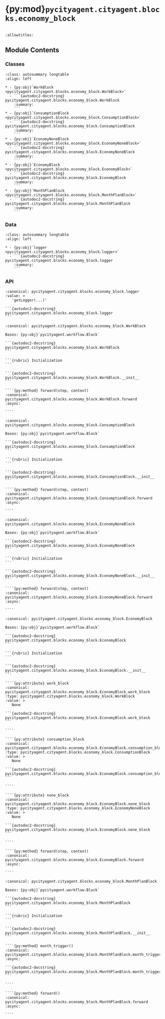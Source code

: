 # {py:mod}`pycityagent.cityagent.blocks.economy_block`

```{py:module} pycityagent.cityagent.blocks.economy_block
```

```{autodoc2-docstring} pycityagent.cityagent.blocks.economy_block
:allowtitles:
```

## Module Contents

### Classes

````{list-table}
:class: autosummary longtable
:align: left

* - {py:obj}`WorkBlock <pycityagent.cityagent.blocks.economy_block.WorkBlock>`
  - ```{autodoc2-docstring} pycityagent.cityagent.blocks.economy_block.WorkBlock
    :summary:
    ```
* - {py:obj}`ConsumptionBlock <pycityagent.cityagent.blocks.economy_block.ConsumptionBlock>`
  - ```{autodoc2-docstring} pycityagent.cityagent.blocks.economy_block.ConsumptionBlock
    :summary:
    ```
* - {py:obj}`EconomyNoneBlock <pycityagent.cityagent.blocks.economy_block.EconomyNoneBlock>`
  - ```{autodoc2-docstring} pycityagent.cityagent.blocks.economy_block.EconomyNoneBlock
    :summary:
    ```
* - {py:obj}`EconomyBlock <pycityagent.cityagent.blocks.economy_block.EconomyBlock>`
  - ```{autodoc2-docstring} pycityagent.cityagent.blocks.economy_block.EconomyBlock
    :summary:
    ```
* - {py:obj}`MonthPlanBlock <pycityagent.cityagent.blocks.economy_block.MonthPlanBlock>`
  - ```{autodoc2-docstring} pycityagent.cityagent.blocks.economy_block.MonthPlanBlock
    :summary:
    ```
````

### Data

````{list-table}
:class: autosummary longtable
:align: left

* - {py:obj}`logger <pycityagent.cityagent.blocks.economy_block.logger>`
  - ```{autodoc2-docstring} pycityagent.cityagent.blocks.economy_block.logger
    :summary:
    ```
````

### API

````{py:data} logger
:canonical: pycityagent.cityagent.blocks.economy_block.logger
:value: >
   'getLogger(...)'

```{autodoc2-docstring} pycityagent.cityagent.blocks.economy_block.logger
```

````

`````{py:class} WorkBlock(llm: pycityagent.llm.LLM, memory: pycityagent.memory.Memory, simulator: pycityagent.environment.simulator.Simulator)
:canonical: pycityagent.cityagent.blocks.economy_block.WorkBlock

Bases: {py:obj}`pycityagent.workflow.Block`

```{autodoc2-docstring} pycityagent.cityagent.blocks.economy_block.WorkBlock
```

```{rubric} Initialization
```

```{autodoc2-docstring} pycityagent.cityagent.blocks.economy_block.WorkBlock.__init__
```

````{py:method} forward(step, context)
:canonical: pycityagent.cityagent.blocks.economy_block.WorkBlock.forward
:async:

````

`````

`````{py:class} ConsumptionBlock(llm: pycityagent.llm.LLM, memory: pycityagent.memory.Memory, simulator: pycityagent.environment.simulator.Simulator, economy_client: pycityagent.economy.EconomyClient)
:canonical: pycityagent.cityagent.blocks.economy_block.ConsumptionBlock

Bases: {py:obj}`pycityagent.workflow.Block`

```{autodoc2-docstring} pycityagent.cityagent.blocks.economy_block.ConsumptionBlock
```

```{rubric} Initialization
```

```{autodoc2-docstring} pycityagent.cityagent.blocks.economy_block.ConsumptionBlock.__init__
```

````{py:method} forward(step, context)
:canonical: pycityagent.cityagent.blocks.economy_block.ConsumptionBlock.forward
:async:

````

`````

`````{py:class} EconomyNoneBlock(llm: pycityagent.llm.LLM, memory: pycityagent.memory.Memory)
:canonical: pycityagent.cityagent.blocks.economy_block.EconomyNoneBlock

Bases: {py:obj}`pycityagent.workflow.Block`

```{autodoc2-docstring} pycityagent.cityagent.blocks.economy_block.EconomyNoneBlock
```

```{rubric} Initialization
```

```{autodoc2-docstring} pycityagent.cityagent.blocks.economy_block.EconomyNoneBlock.__init__
```

````{py:method} forward(step, context)
:canonical: pycityagent.cityagent.blocks.economy_block.EconomyNoneBlock.forward
:async:

````

`````

`````{py:class} EconomyBlock(llm: pycityagent.llm.LLM, memory: pycityagent.memory.Memory, simulator: pycityagent.environment.simulator.Simulator, economy_client: pycityagent.economy.EconomyClient)
:canonical: pycityagent.cityagent.blocks.economy_block.EconomyBlock

Bases: {py:obj}`pycityagent.workflow.Block`

```{autodoc2-docstring} pycityagent.cityagent.blocks.economy_block.EconomyBlock
```

```{rubric} Initialization
```

```{autodoc2-docstring} pycityagent.cityagent.blocks.economy_block.EconomyBlock.__init__
```

````{py:attribute} work_block
:canonical: pycityagent.cityagent.blocks.economy_block.EconomyBlock.work_block
:type: pycityagent.cityagent.blocks.economy_block.WorkBlock
:value: >
   None

```{autodoc2-docstring} pycityagent.cityagent.blocks.economy_block.EconomyBlock.work_block
```

````

````{py:attribute} consumption_block
:canonical: pycityagent.cityagent.blocks.economy_block.EconomyBlock.consumption_block
:type: pycityagent.cityagent.blocks.economy_block.ConsumptionBlock
:value: >
   None

```{autodoc2-docstring} pycityagent.cityagent.blocks.economy_block.EconomyBlock.consumption_block
```

````

````{py:attribute} none_block
:canonical: pycityagent.cityagent.blocks.economy_block.EconomyBlock.none_block
:type: pycityagent.cityagent.blocks.economy_block.EconomyNoneBlock
:value: >
   None

```{autodoc2-docstring} pycityagent.cityagent.blocks.economy_block.EconomyBlock.none_block
```

````

````{py:method} forward(step, context)
:canonical: pycityagent.cityagent.blocks.economy_block.EconomyBlock.forward
:async:

````

`````

`````{py:class} MonthPlanBlock(llm: pycityagent.llm.LLM, memory: pycityagent.memory.Memory, simulator: pycityagent.environment.simulator.Simulator, economy_client: pycityagent.economy.EconomyClient)
:canonical: pycityagent.cityagent.blocks.economy_block.MonthPlanBlock

Bases: {py:obj}`pycityagent.workflow.Block`

```{autodoc2-docstring} pycityagent.cityagent.blocks.economy_block.MonthPlanBlock
```

```{rubric} Initialization
```

```{autodoc2-docstring} pycityagent.cityagent.blocks.economy_block.MonthPlanBlock.__init__
```

````{py:method} month_trigger()
:canonical: pycityagent.cityagent.blocks.economy_block.MonthPlanBlock.month_trigger
:async:

```{autodoc2-docstring} pycityagent.cityagent.blocks.economy_block.MonthPlanBlock.month_trigger
```

````

````{py:method} forward()
:canonical: pycityagent.cityagent.blocks.economy_block.MonthPlanBlock.forward
:async:

````

`````
